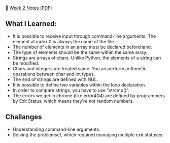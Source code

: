 📄 [Week 2 Notes (PDF)](./cs50/week02/week02_notes.pdf)

## What I Learned:
* It is possible to receive input through command-line arguments. The element at index 0 is always the name of the file.
* The number of elements in an array must be declared beforehand.
* The type of elements should be the same within the same array.
* Strings are arrays of chars. Unlike Python, the elements of a string can be modified.
* Chars and integers are treated same. You an perform arithmetic operations between char and int types.
* The end of strings are defined with NUL.
* It is possible to define two variables within the loop declaration.
* In order to compare strings, you have to use "strcmp()".
* The errors we get in chrome (like *error404*) are defined by programmers by Exit Status, which means they're not random numbers.

## Challanges
* Understanding command-line arguments.
* Solving the problemset, which required managing multiple exit statuses.
